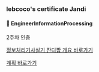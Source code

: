 ### lebcoco's certificate Jandi

#### :bookmark_tabs: EngineerInformationProcessing



2주차 인증



[정보처리기사실기 잔디팜 개요 바로가기]()

[계획 바로가기]()




